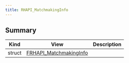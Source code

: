 ```yaml
---
title: RHAPI_MatchmakingInfo
---
```


## Summary
| Kind | View | Description |
|------|------|-------------|
|struct|[FRHAPI_MatchmakingInfo](/unreal-plugins/all/structfrhapi__matchmakinginfo/#structFRHAPI__MatchmakingInfo)||
